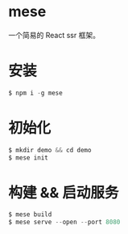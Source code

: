 # mese

一个简易的 React ssr 框架。

# 安装

```s
$ npm i -g mese
```

# 初始化

```s
$ mkdir demo && cd demo
$ mese init
```

# 构建 && 启动服务

```s
$ mese build
$ mese serve --open --port 8080
```